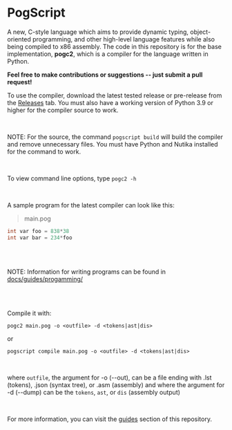 # PogScript

A new, C-style language which aims to provide dynamic typing, object-oriented programming, and other high-level language features while also being compiled to x86 assembly. The code in this repository is for the base implementation, **pogc2**, which is a compiler for the language written in Python.

**Feel free to make contributions or suggestions -- just submit a pull request!**

To use the compiler, download the latest tested release or pre-release from the [Releases](https://github.com/User0332/PogScript/releases) tab. You must also have a working version of Python 3.9 or higher for the compiler source to work.

<br/>

NOTE: For the source, the command `pogscript build` will build the compiler and remove unnecessary files. You must have Python and Nutika installed for the command to work.

<br/>

To view command line options, type ```pogc2 -h```

<br/>

A sample program for the latest compiler can look like this:

>main.pog

```c
int var foo = 838*38
int var bar = 234*foo
```

<br/>
<br/>

NOTE: Information for writing programs can be found in [docs/guides/progamming/](https://github.com/User0332/PogScript/tree/master/docs/guides/programming)

<br/>
<br/>

Compile it with:

```console
pogc2 main.pog -o <outfile> -d <tokens|ast|dis>
```

or

```console
pogscript compile main.pog -o <outfile> -d <tokens|ast|dis>
```

<br/>

where `outfile`, the argument for -o (--out), can be a file ending with .lst (tokens), .json (syntax tree), or .asm (assembly) and where the argument for -d (--dump) can be the `tokens`, `ast`, or `dis` (assembly output)

<br/>

For more information, you can visit the [guides](https://github.com/User0332/PogScript/tree/master/docs/guides/) section of this repository.
